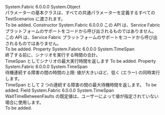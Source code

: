 <Type Name="TestScenarioParameters" FullName="System.Fabric.Testability.Scenario.TestScenarioParameters">
  <TypeSignature Language="C#" Value="public abstract class TestScenarioParameters" />
  <TypeSignature Language="ILAsm" Value=".class public auto ansi abstract serializable beforefieldinit TestScenarioParameters extends System.Object" />
  <TypeSignature Language="DocId" Value="T:System.Fabric.Testability.Scenario.TestScenarioParameters" />
  <TypeSignature Language="VB.NET" Value="Public MustInherit Class TestScenarioParameters" />
  <TypeSignature Language="F#" Value="type TestScenarioParameters = class" />
  <AssemblyInfo>
    <AssemblyName>System.Fabric</AssemblyName>
    <AssemblyVersion>6.0.0.0</AssemblyVersion>
  </AssemblyInfo>
  <Base>
    <BaseTypeName>System.Object</BaseTypeName>
  </Base>
  <Interfaces />
  <Docs>
    <summary>
            パラメーターの基本クラスは、すべての共通パラメーターを定義するすべての TestScenarios に渡されます。
            </summary>
    <remarks>To be added.</remarks>
  </Docs>
  <Members>
    <Member MemberName=".ctor">
      <MemberSignature Language="C#" Value="protected internal TestScenarioParameters (TimeSpan timetoRun);" />
      <MemberSignature Language="ILAsm" Value=".method familyorassemblyhidebysig specialname rtspecialname instance void .ctor(valuetype System.TimeSpan timetoRun) cil managed" />
      <MemberSignature Language="DocId" Value="M:System.Fabric.Testability.Scenario.TestScenarioParameters.#ctor(System.TimeSpan)" />
      <MemberSignature Language="VB.NET" Value="Protected Friend Sub New (timetoRun As TimeSpan)" />
      <MemberSignature Language="F#" Value="new System.Fabric.Testability.Scenario.TestScenarioParameters : TimeSpan -&gt; System.Fabric.Testability.Scenario.TestScenarioParameters" Usage="new System.Fabric.Testability.Scenario.TestScenarioParameters timetoRun" />
      <MemberType>Constructor</MemberType>
      <AssemblyInfo>
        <AssemblyName>System.Fabric</AssemblyName>
        <AssemblyVersion>6.0.0.0</AssemblyVersion>
      </AssemblyInfo>
      <Parameters>
        <Parameter Name="timetoRun" Type="System.TimeSpan" />
      </Parameters>
      <Docs>
        <param name="timetoRun">この API は、Service Fabric プラットフォームのサポートをコードから呼び出されるものではありません。</param>
        <summary>
            この API は、Service Fabric プラットフォームのサポートをコードから呼び出されるものではありません。
            </summary>
        <remarks>To be added.</remarks>
      </Docs>
    </Member>
    <Member MemberName="TimeToRun">
      <MemberSignature Language="C#" Value="public TimeSpan TimeToRun { get; }" />
      <MemberSignature Language="ILAsm" Value=".property instance valuetype System.TimeSpan TimeToRun" />
      <MemberSignature Language="DocId" Value="P:System.Fabric.Testability.Scenario.TestScenarioParameters.TimeToRun" />
      <MemberSignature Language="VB.NET" Value="Public ReadOnly Property TimeToRun As TimeSpan" />
      <MemberSignature Language="F#" Value="member this.TimeToRun : TimeSpan" Usage="System.Fabric.Testability.Scenario.TestScenarioParameters.TimeToRun" />
      <MemberType>Property</MemberType>
      <AssemblyInfo>
        <AssemblyName>System.Fabric</AssemblyName>
        <AssemblyVersion>6.0.0.0</AssemblyVersion>
      </AssemblyInfo>
      <ReturnValue>
        <ReturnType>System.TimeSpan</ReturnType>
      </ReturnValue>
      <Docs>
        <summary>
            終了する前に、シナリオを実行する時間の合計。
            </summary>
        <value>
            TimeSpan としてシナリオの最大実行時間を返します
            </value>
        <remarks>To be added.</remarks>
      </Docs>
    </Member>
    <Member MemberName="WaitTimeBetweenFaults">
      <MemberSignature Language="C#" Value="public TimeSpan WaitTimeBetweenFaults { get; set; }" />
      <MemberSignature Language="ILAsm" Value=".property instance valuetype System.TimeSpan WaitTimeBetweenFaults" />
      <MemberSignature Language="DocId" Value="P:System.Fabric.Testability.Scenario.TestScenarioParameters.WaitTimeBetweenFaults" />
      <MemberSignature Language="VB.NET" Value="Public Property WaitTimeBetweenFaults As TimeSpan" />
      <MemberSignature Language="F#" Value="member this.WaitTimeBetweenFaults : TimeSpan with get, set" Usage="System.Fabric.Testability.Scenario.TestScenarioParameters.WaitTimeBetweenFaults" />
      <MemberType>Property</MemberType>
      <AssemblyInfo>
        <AssemblyName>System.Fabric</AssemblyName>
        <AssemblyVersion>6.0.0.0</AssemblyVersion>
      </AssemblyInfo>
      <ReturnValue>
        <ReturnType>System.TimeSpan</ReturnType>
      </ReturnValue>
      <Docs>
        <summary>
            待機連続する障害の間の時間の上限: 値が大きいほど、低く (エラー) の同時実行します。
            </summary>
        <value>
            TimeSpan として 2 つの連続する障害の間の最大待機時間を返します。
            </value>
        <remarks>To be added.</remarks>
      </Docs>
    </Member>
    <Member MemberName="WaitTimeBetweenFaultsDefault">
      <MemberSignature Language="C#" Value="public static readonly TimeSpan WaitTimeBetweenFaultsDefault;" />
      <MemberSignature Language="ILAsm" Value=".field public static initonly valuetype System.TimeSpan WaitTimeBetweenFaultsDefault" />
      <MemberSignature Language="DocId" Value="F:System.Fabric.Testability.Scenario.TestScenarioParameters.WaitTimeBetweenFaultsDefault" />
      <MemberSignature Language="VB.NET" Value="Public Shared ReadOnly WaitTimeBetweenFaultsDefault As TimeSpan " />
      <MemberSignature Language="F#" Value=" staticval mutable WaitTimeBetweenFaultsDefault : TimeSpan" Usage="System.Fabric.Testability.Scenario.TestScenarioParameters.WaitTimeBetweenFaultsDefault" />
      <MemberType>Field</MemberType>
      <AssemblyInfo>
        <AssemblyName>System.Fabric</AssemblyName>
        <AssemblyVersion>6.0.0.0</AssemblyVersion>
      </AssemblyInfo>
      <ReturnValue>
        <ReturnType>System.TimeSpan</ReturnType>
      </ReturnValue>
      <Docs>
        <summary>
            WaitTimeBetweenFaults の既定値は、ユーザーによって値が指定されていない場合に使用します。
            </summary>
        <remarks>To be added.</remarks>
      </Docs>
    </Member>
  </Members>
</Type>